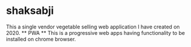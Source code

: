 # shaksabji
This a single vendor vegetable selling web application I have created on 2020.
** PWA **
This is a progressive web apps having functionality to be installed on chrome browser. 
